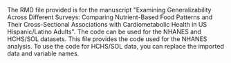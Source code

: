 The RMD file provided is for the manuscript "Examining Generalizability Across Different Surveys: Comparing Nutrient-Based Food Patterns and Their Cross-Sectional Associations with Cardiometabolic Health in US Hispanic/Latino Adults".
The code can be used for the NHANES and HCHS/SOL datasets. This file provides the code used for the NHANES analysis. To use the code for HCHS/SOL data, you can replace the imported data and variable names.
